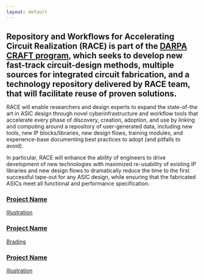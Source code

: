 ```yaml
---
layout: default
---
```


<div class="container-wrap">
    <div id="fh5co-work" class="fh5co-light-grey">
        <div class="row animate-box">
            <div class="col-md-4 fh5co-heading">
                <h1 style="font-size: 1.5em">
                    Repository and Workflows for Accelerating Circuit Realization (RACE) 
                    is part of the <a href="http://www.darpa.mil/news-events/2015-08-17" 
                    target="_blank">DARPA CRAFT program</a>, which seeks to develop new fast-track 
                    circuit-design methods, multiple sources for integrated circuit fabrication, 
                    and a technology repository delivered by RACE team, that will facilitate 
                    reuse of proven solutions.
                </h1>
            </div>
            <div class="col-md-4 fh5co-heading">
                <p>RACE will enable researchers and design experts to expand the state-of-the art in ASIC design through novel cyberinfrastructure and workflow tools that accelerate every phase of discovery, creation, adoption, and use by linking and computing around a repository of user-generated data, including new tools, new IP blocks/libraries, new design flows, training modules, and experience-base documenting best practices to adopt (and pitfalls to avoid).</p>
            </div>
            <div class="col-md-4 fh5co-heading">
                <p>In particular, RACE will enhance the ability of engineers to drive development of new technologies with maximized re-usability of existing IP libraries and new design flows to dramatically reduce the time to the first successful tape-out for any ASIC design, while ensuring that the fabricated ASICs meet all functional and performance specification.</p>
            </div>
        </div>
        <div class="row">
            <div class="col-md-4 text-center animate-box">
                <a href="work-single.html" class="work"  style="background-image: url(images/portfolio-1.jpg);">
                    <div class="desc">
                        <h3>Project Name</h3>
                        <span>Illustration</span>
                    </div>
                </a>
            </div>
            <div class="col-md-4 text-center animate-box">
                <a href="work-single.html" class="work" style="background-image: url(images/portfolio-2.jpg);">
                    <div class="desc">
                        <h3>Project Name</h3>
                        <span>Brading</span>
                    </div>
                </a>
            </div>
            <div class="col-md-4 text-center animate-box">
                <a href="work-single.html" class="work" style="background-image: url(images/portfolio-3.jpg);">
                    <div class="desc">
                        <h3>Project Name</h3>
                        <span>Illustration</span>
                    </div>
                </a>
            </div>
        </div>
    </div>
</div>